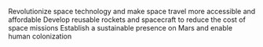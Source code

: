   Revolutionize space technology and make space travel more accessible and affordable
Develop reusable rockets and spacecraft to reduce the cost of space missions
Establish a sustainable presence on Mars and enable human colonization

